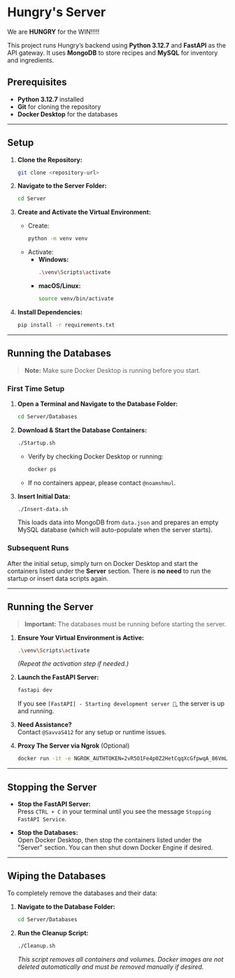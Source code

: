 # Hungry's Server
We are **HUNGRY** for the WIN!!!!!

This project runs Hungry’s backend using **Python 3.12.7** and **FastAPI** as the API gateway. It uses **MongoDB** to store recipes and **MySQL** for inventory and ingredients.

## Prerequisites

- **Python 3.12.7** installed
- **Git** for cloning the repository
- **Docker Desktop** for the databases

---

## Setup

1. **Clone the Repository:**
   ```bash
   git clone <repository-url>
   ```

2. **Navigate to the Server Folder:**
   ```bash
   cd Server
   ```

3. **Create and Activate the Virtual Environment:**
   - Create:
     ```bash
     python -m venv venv
     ```
   - Activate:
     - **Windows:**
       ```bash
       .\venv\Scripts\activate
       ```
     - **macOS/Linux:**
       ```bash
       source venv/bin/activate
       ```

4. **Install Dependencies:**
   ```bash
   pip install -r requirements.txt
   ```

---

## Running the Databases

> **Note:** Make sure Docker Desktop is running before you start.

### First Time Setup
1. **Open a Terminal and Navigate to the Database Folder:**
   ```bash
   cd Server/Databases
   ```

2. **Download & Start the Database Containers:**
   ```bash
   ./Startup.sh
   ```
   - Verify by checking Docker Desktop or running:
     ```bash
     docker ps
     ```
   - If no containers appear, please contact `@noamshmul`.

3. **Insert Initial Data:**
   ```bash
   ./Insert-data.sh
   ```
   This loads data into MongoDB from `data.json` and prepares an empty MySQL database (which will auto-populate when the server starts).

### Subsequent Runs
After the initial setup, simply turn on Docker Desktop and start the containers listed under the **Server** section. There is **no need** to run the startup or insert data scripts again.

---

## Running the Server

> **Important:** The databases must be running before starting the server.

1. **Ensure Your Virtual Environment is Active:**
   ```bash
   .\venv\Scripts\activate
   ```
   *(Repeat the activation step if needed.)*

2. **Launch the FastAPI Server:**
   ```bash
   fastapi dev
   ```
   If you see `[FastAPI] - Starting development server 🚀`, the server is up and running.

3. **Need Assistance?**  
   Contact `@SavvaS412` for any setup or runtime issues.

4. **Proxy The Server via Ngrok**  (Optional)
   ```bash
   docker run -it -e NGROK_AUTHTOKEN=2vR5O1Fe4p0Z2HetCqqXcGfpwqA_86VmL1bcUj4ZqyKeesqwE ngrok/ngrok:latest http --url=normal-pleasant-pigeon.ngrok-free.app host.docker.internal:8000
   ```

---

## Stopping the Server

- **Stop the FastAPI Server:**  
  Press `CTRL + C` in your terminal until you see the message `Stopping FastAPI Service`.

- **Stop the Databases:**  
  Open Docker Desktop, then stop the containers listed under the "Server" section. You can then shut down Docker Engine if desired.

---

## Wiping the Databases

To completely remove the databases and their data:

1. **Navigate to the Database Folder:**
   ```bash
   cd Server/Databases
   ```

2. **Run the Cleanup Script:**
   ```bash
   ./Cleanup.sh
   ```
   *This script removes all containers and volumes. Docker images are not deleted automatically and must be removed manually if desired.*
